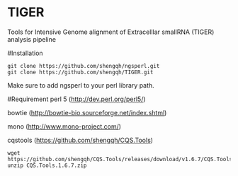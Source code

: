 # TIGER
Tools for Intensive Genome alignment of Extracelllar smallRNA (TIGER) analysis pipeline

#Installation
```
git clone https://github.com/shengqh/ngsperl.git
git clone https://github.com/shengqh/TIGER.git
```

Make sure to add ngsperl to your perl library path.

#Requirement
perl 5 (http://dev.perl.org/perl5/)

bowtie (http://bowtie-bio.sourceforge.net/index.shtml)

mono (http://www.mono-project.com/)

cqstools (https://github.com/shengqh/CQS.Tools)
```
wget https://github.com/shengqh/CQS.Tools/releases/download/v1.6.7/CQS.Tools.1.6.7.zip
unzip CQS.Tools.1.6.7.zip
```


